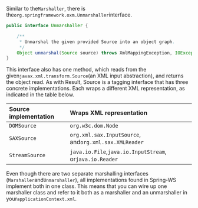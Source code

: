 Similar to the`Marshaller`, there is the`org.springframework.oxm.Unmarshaller`interface.

```java
public interface Unmarshaller {

	/**
	 * Unmarshal the given provided Source into an object graph.
	 */
	Object unmarshal(Source source) throws XmlMappingException, IOException;
}
```

This interface also has one method, which reads from the given`javax.xml.transform.Source`\(an XML input abstraction\), and returns the object read. As with Result, Source is a tagging interface that has three concrete implementations. Each wraps a different XML representation, as indicated in the table below.

| Source implementation | Wraps XML representation |
| :--- | :--- |
| `DOMSource` | `org.w3c.dom.Node` |
| `SAXSource` | `org.xml.sax.InputSource`, and`org.xml.sax.XMLReader` |
| `StreamSource` | `java.io.File`,`java.io.InputStream`, or`java.io.Reader` |

Even though there are two separate marshalling interfaces \(`Marshaller`and`Unmarshaller`\), all implementations found in Spring-WS implement both in one class. This means that you can wire up one marshaller class and refer to it both as a marshaller and an unmarshaller in your`applicationContext.xml`.

